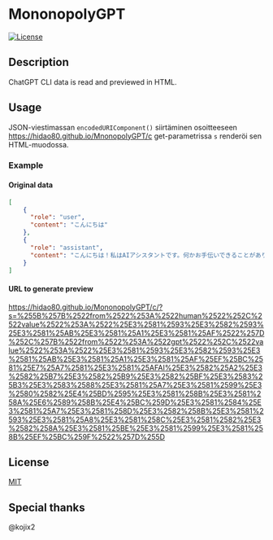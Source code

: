 # MononopolyGPT

[![License](https://img.shields.io/github/license/hidao80/Share-with-ShareGPT)](/LICENSE)

## Description

ChatGPT CLI data is read and previewed in HTML.

## Usage

JSON-viestimassan `encodedURIComponent()` siirtäminen osoitteeseen <https://hidao80.github.io/MnonopolyGPT/c> get-parametrissa `s` renderöi sen HTML-muodossa.

### Example

#### Original data

```json
[
    {
      "role": "user",
      "content": "こんにちは"
    },
    {
      "role": "assistant",
      "content": "こんにちは！私はAIアシスタントです。何かお手伝いできることがありますか？"
    }
]
```

#### URL to generate preview

<https://hidao80.github.io/MononopolyGPT/c/?s=%255B%257B%2522from%2522%253A%2522human%2522%252C%2522value%2522%253A%2522%25E3%2581%2593%25E3%2582%2593%25E3%2581%25AB%25E3%2581%25A1%25E3%2581%25AF%2522%257D%252C%257B%2522from%2522%253A%2522gpt%2522%252C%2522value%2522%253A%2522%25E3%2581%2593%25E3%2582%2593%25E3%2581%25AB%25E3%2581%25A1%25E3%2581%25AF%25EF%25BC%2581%25E7%25A7%2581%25E3%2581%25AFAI%25E3%2582%25A2%25E3%2582%25B7%25E3%2582%25B9%25E3%2582%25BF%25E3%2583%25B3%25E3%2583%2588%25E3%2581%25A7%25E3%2581%2599%25E3%2580%2582%25E4%25BD%2595%25E3%2581%258B%25E3%2581%258A%25E6%2589%258B%25E4%25BC%259D%25E3%2581%2584%25E3%2581%25A7%25E3%2581%258D%25E3%2582%258B%25E3%2581%2593%25E3%2581%25A8%25E3%2581%258C%25E3%2581%2582%25E3%2582%258A%25E3%2581%25BE%25E3%2581%2599%25E3%2581%258B%25EF%25BC%259F%2522%257D%255D>

## License

[MIT](/LICENSE)

## Special thanks

@kojix2
